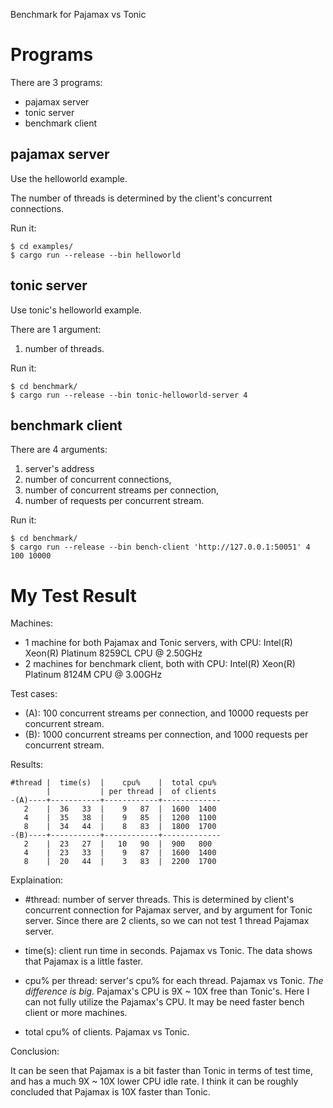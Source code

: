Benchmark for Pajamax vs Tonic

# Programs

There are 3 programs:

- pajamax server
- tonic server
- benchmark client

## pajamax server

Use the helloworld example.

The number of threads is determined by the client's concurrent connections.

Run it:

```
$ cd examples/
$ cargo run --release --bin helloworld
```

## tonic server

Use tonic's helloworld example.

There are 1 argument:

1. number of threads.

Run it:

```
$ cd benchmark/
$ cargo run --release --bin tonic-helloworld-server 4
```

## benchmark client

There are 4 arguments:

1. server's address
2. number of concurrent connections,
3. number of concurrent streams per connection,
4. number of requests per concurrent stream.

Run it:

```
$ cd benchmark/
$ cargo run --release --bin bench-client 'http://127.0.0.1:50051' 4 100 10000
```

# My Test Result

Machines:

- 1 machine for both Pajamax and Tonic servers, with CPU: Intel(R) Xeon(R) Platinum 8259CL CPU @ 2.50GHz
- 2 machines for benchmark client, both with CPU: Intel(R) Xeon(R) Platinum 8124M CPU @ 3.00GHz

Test cases:

- (A): 100 concurrent streams per connection, and 10000 requests per concurrent stream.
- (B): 1000 concurrent streams per connection, and 1000 requests per concurrent stream.

Results:

```
#thread |  time(s)  |    cpu%    |  total cpu%
        |           | per thread |  of clients
-(A)----+-----------+------------+-------------
   2    |  36   33  |    9   87  |  1600  1400
   4    |  35   38  |    9   85  |  1200  1100
   8    |  34   44  |    8   83  |  1800  1700
-(B)----+-----------+------------+-------------
   2    |  23   27  |   10   90  |  900   800
   4    |  23   33  |    9   87  |  1600  1400
   8    |  20   44  |    3   83  |  2200  1700
```

Explaination:

- #thread: number of server threads. This is determined by client's
  concurrent connection for Pajamax server, and by argument for Tonic
  server. Since there are 2 clients, so we can not test 1 thread
  Pajamax server.

- time(s): client run time in seconds. Pajamax vs Tonic. The data shows
  that Pajamax is a little faster.

- cpu% per thread: server's cpu% for each thread. Pajamax vs Tonic.
  *The difference is big*. Pajamax's CPU is 9X ~ 10X free than Tonic's.
  Here I can not fully utilize the Pajamax's CPU. It may be need
  faster bench client or more machines.

- total cpu% of clients. Pajamax vs Tonic.

Conclusion:

It can be seen that Pajamax is a bit faster than Tonic in terms of test
time, and has a much 9X ~ 10X lower CPU idle rate. I think it can be
roughly concluded that Pajamax is 10X faster than Tonic.
